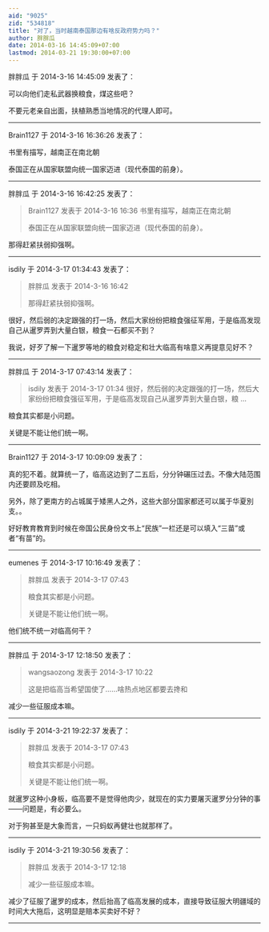 ```yaml
---
aid: "9025"
zid: "534818"
title: "对了，当时越南泰国那边有啥反政府势力吗？"
author: 胖胖瓜
date: 2014-03-16 14:45:09+07:00
lastmod: 2014-03-21 19:30:00+07:00
---
```


胖胖瓜 于 2014-3-16 14:45:09 发表了：

可以向他们走私武器换粮食，煤这些吧？

不要元老亲自出面，扶植熟悉当地情况的代理人即可。

---

Brain1127 于 2014-3-16 16:36:26 发表了：

书里有描写，越南正在南北朝

泰国正在从国家联盟向统一国家迈进（现代泰国的前身）。

---

胖胖瓜 于 2014-3-16 16:42:25 发表了：

> Brain1127 发表于 2014-3-16 16:36 书里有描写，越南正在南北朝
>
> 泰国正在从国家联盟向统一国家迈进（现代泰国的前身）。

那得赶紧扶弱抑强啊。

---

isdily 于 2014-3-17 01:34:43 发表了：

> 胖胖瓜 发表于 2014-3-16 16:42
>
> 那得赶紧扶弱抑强啊。

很好，然后弱的决定跟强的打一场，然后大家纷纷把粮食强征军用，于是临高发现自己从暹罗弄到大量白银，粮食一石都买不到？

我说，好歹了解一下暹罗等地的粮食对稳定和壮大临高有啥意义再提意见好不？

---

胖胖瓜 于 2014-3-17 07:43:14 发表了：

> isdily 发表于 2014-3-17 01:34 很好，然后弱的决定跟强的打一场，然后大家纷纷把粮食强征军用，于是临高发现自己从暹罗弄到大量白银，粮 ...

粮食其实都是小问题。

关键是不能让他们统一啊。

---

Brain1127 于 2014-3-17 10:09:09 发表了：

真的犯不着。就算统一了，临高这边到了二五后，分分钟碾压过去。不像大陆范围内还要顾及吃相。

另外，除了更南方的占城属于矮黑人之外，这些大部分国家都还可以属于华夏別支。。

好好教育教育到时候在帝国公民身份文书上“民族”一栏还是可以填入“三苗”或者“有苗”的。

---

eumenes 于 2014-3-17 10:16:49 发表了：

> 胖胖瓜 发表于 2014-3-17 07:43
>
> 粮食其实都是小问题。
>
> 关键是不能让他们统一啊。

他们统不统一对临高何干？

---

胖胖瓜 于 2014-3-17 12:18:50 发表了：

> wangsaozong 发表于 2014-3-17 10:22
>
> 这是把临高当希望国使了……啥热点地区都要去搀和

减少一些征服成本嘛。

---

isdily 于 2014-3-21 19:22:37 发表了：

> 胖胖瓜 发表于 2014-3-17 07:43
>
> 粮食其实都是小问题。
>
> 关键是不能让他们统一啊。

就暹罗这种小身板，临高要不是觉得他肉少，就现在的实力要屠灭暹罗分分钟的事——问题是，有必要么。

对于狗甚至是大象而言，一只蚂蚁再健壮也就那样了。

---

isdily 于 2014-3-21 19:30:56 发表了：

> 胖胖瓜 发表于 2014-3-17 12:18
>
> 减少一些征服成本嘛。

减少了征服了暹罗的成本，然后抬高了临高发展的成本，直接导致征服大明疆域的时间大大拖后，这明显是赔本买卖好不好？

---
